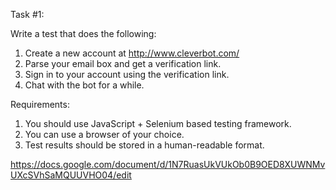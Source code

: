 Task #1:
						
Write a test that does the following:
1. Create a new account at ​http://www.cleverbot.com/ 
2. Parse your email box and get a verification link.
3. Sign in to your account using the verification link.
4. Chat with the bot for a while.
						
Requirements:​
1. You should use JavaScript + Selenium based testing framework. 
2. You can use a browser of your choice.
3. Test results should be stored in a human-readable format.


https://docs.google.com/document/d/1N7RuasUkVUkOb0B9OED8XUWNMvUXcSVhSaMQUUVHO04/edit
